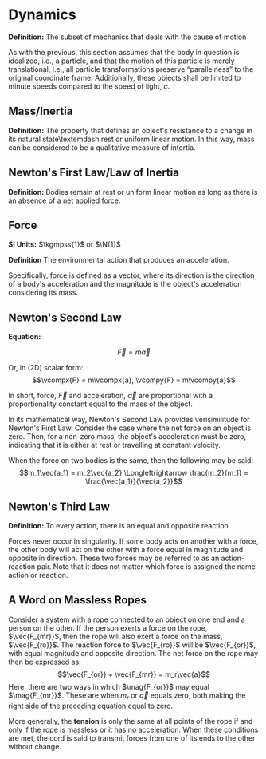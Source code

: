 # Dynamics

**Definition:** The subset of mechanics that deals with the cause of motion

As with the previous, this section assumes that the  body in question is idealized, i.e., a particle, and that the motion of this particle is merely translational, i.e., all particle transformations preserve “parallelness” to the original coordinate frame. Additionally, these objects shall be limited to minute speeds compared to the speed of light, $c$.


## Mass/Inertia

**Definition:** The property that defines an object's resistance to a change in its natural state\textemdash rest or uniform linear motion. In this way, mass can be considered to be a qualitative measure of intertia.

## Newton's First Law/Law of Inertia

**Definition:** Bodies remain at rest or uniform linear motion as long as there is an absence of a net applied force.

## Force

**SI Units:** $\kgmpss{1}$ or $\N{1}$

**Definition** The environmental action that produces an acceleration.

Specifically, force is defined as a vector, where its direction is the direction of a body's acceleration and the magnitude is the object's acceleration considering its mass.

## Newton's Second Law

**Equation:**

$$\vec{F} = m\vec{a}$$

Or, in (2D) scalar form:
$$\vcompx{F} = m\vcompx{a}, \vcompy{F} = m\vcompy{a}$$

In short, force, $\vec{F}$ and acceleration, $\vec{a}$ are proportional with a proportionality constant equal to the mass of the object.

In its mathematical way, Newton's Second Law provides verisimilitude for Newton's First Law. Consider the case where the net force on an object is zero. Then, for a non-zero mass, the object's acceleration must be zero, indicating that it is either at rest or travelling at constant velocity.

When the force on two bodies is the same, then the following may be said:
$$m_1\vec{a_1} = m_2\vec{a_2} \Longleftrightarrow \frac{m_2}{m_1} = \frac{\vec{a_1}}{\vec{a_2}}$$

## Newton's Third Law

**Definition:** To every action, there is an equal and opposite reaction.

Forces never occur in singularity. If some body acts on another with a force, the other body will act on the other with a force equal in magnitude and opposite in direction. These two forces may be referred to as an action-reaction pair. Note that it does not matter which force is assigned the name action or reaction.

## A Word on Massless Ropes

Consider a system with a rope connected to an object on one end and a person on the other. If the person exerts a force on the rope, $\vec{F_{mr}}$, then the rope will also exert a force on the mass, $\vec{F_{ro}}$. The reaction force to $\vec{F_{ro}}$ will be $\vec{F_{or}}$, with equal magnitude and opposite direction. The net force on the rope may then be expressed as:
$$\vec{F_{or}} + \vec{F_{mr}} = m_r\vec{a}$$
Here, there are two ways in which $\mag{F_{or}}$ may equal $\mag{F_{mr}}$. These are when $m_r$ or $\vec{a}$ equals zero, both making the right side of the preceding equation equal to zero.

More generally, the **tension** is only the same at all points of the rope if and only if the rope is massless or it has no acceleration. When these conditions are met, the cord is said to transmit forces from one of its ends to the other without change.
